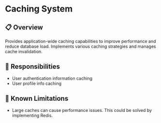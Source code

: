 # Caching System

## 📋 Overview
Provides application-wide caching capabilities to improve performance and reduce database load. Implements various caching strategies and manages cache invalidation.

## 🎯 Responsibilities
- User authentication information caching
- User profile info caching

## 🚧 Known Limitations
- Large caches can cause performance issues. This could be solved by implementing Redis.
